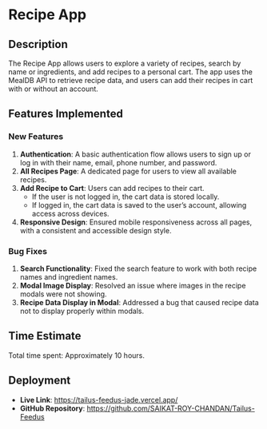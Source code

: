 # Recipe App

## Description
The Recipe App allows users to explore a variety of recipes, search by name or ingredients, and add recipes to a personal cart. The app uses the MealDB API to retrieve recipe data, and users can add their recipes in cart with or without an account.

## Features Implemented

### New Features
1. **Authentication**: A basic authentication flow allows users to sign up or log in with their name, email, phone number, and password.
2. **All Recipes Page**: A dedicated page for users to view all available recipes.
3. **Add Recipe to Cart**: Users can add recipes to their cart.
   - If the user is not logged in, the cart data is stored locally.
   - If logged in, the cart data is saved to the user’s account, allowing access across devices.
4. **Responsive Design**: Ensured mobile responsiveness across all pages, with a consistent and accessible design style.

### Bug Fixes
1. **Search Functionality**: Fixed the search feature to work with both recipe names and ingredient names.
2. **Modal Image Display**: Resolved an issue where images in the recipe modals were not showing.
3. **Recipe Data Display in Modal**: Addressed a bug that caused recipe data not to display properly within modals.

## Time Estimate
Total time spent: Approximately 10 hours. 

## Deployment
- **Live Link**: https://tailus-feedus-jade.vercel.app/
- **GitHub Repository**: https://github.com/SAIKAT-ROY-CHANDAN/Tailus-Feedus
